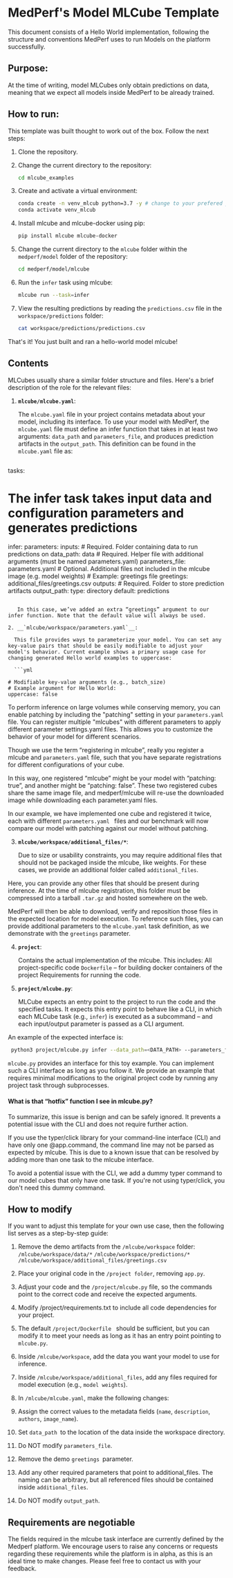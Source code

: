 # MedPerf's Model MLCube Template
This document consists of a Hello World implementation, following the structure and conventions MedPerf uses to run Models on the platform successfully.

## Purpose:
At the time of writing, model MLCubes only obtain predictions on data, meaning that we expect all models inside MedPerf to be already trained. 

## How to run:
This template was built thought to work out of the box. Follow the next steps:

1. Clone the repository.
2. Change the current directory to the repository:

   ```bash
   cd mlcube_examples
   ```
3. Create and activate a virtual environment:
   ```bash
   conda create -n venv_mlcub python=3.7 -y # change to your prefered python version
   conda activate venv_mlcub
   ```
4. Install mlcube and mlcube-docker using pip:
   ```bash
   pip install mlcube mlcube-docker
   ```
5. Change the current directory to the `mlcube` folder within the `medperf/model` folder of the repository:
   ```bash
   cd medperf/model/mlcube
   ```
6. Run the `infer` task using mlcube:
   ```bash
   mlcube run --task=infer
   ```
7. View the resulting predictions by reading the `predictions.csv` file in the `workspace/predictions` folder:
   ```bash
   cat workspace/predictions/predictions.csv
   ```
That's it! You just built and ran a hello-world model mlcube!

## Contents

MLCubes usually share a similar folder structure and files. Here's a brief description of the role for the relevant files:

1. __`mlcube/mlcube.yaml`__: 
   
   The `mlcube.yaml` file in your project contains metadata about your model, including its interface. To use your model with MedPerf, the `mlcube.yaml` file must define an infer function that takes in at least two arguments: `data_path` and `parameters_file`, and produces prediction artifacts in the `output_path`. This definition can be found in the `mlcube.yaml` file as:

    ```yml
tasks:
  # The infer task takes input data and configuration parameters and generates predictions
  infer:
    parameters:
      inputs:
        # Required. Folder containing data to run predictions on
        data_path: data
        # Required. Helper file with additional arguments (must be named parameters.yaml)
        parameters_file: parameters.yaml
        # Optional. Additional files not included in the mlcube image (e.g. model weights)
        # Example: greetings file
        greetings: additional_files/greetings.csv
      outputs:
        # Required. Folder to store prediction artifacts
        output_path:
          type: directory
          default: predictions
 ```

    In this case, we’ve added an extra “greetings” argument to our infer function. Note that the default value will always be used.

2. __`mlcube/workspace/parameters.yaml`__:

   This file provides ways to parameterize your model. You can set any key-value pairs that should be easily modifiable to adjust your model's behavior. Current example shows a primary usage case for changing generated Hello world examples to uppercase:

   ```yml

# Modifiable key-value arguments (e.g., batch_size)
# Example argument for Hello World:
uppercase: false

   ```

To perform inference on large volumes while conserving memory, you can enable patching by including the "patching" setting in your `parameters.yaml` file. You can register multiple "mlcubes" with different parameters to apply different parameter settings.yaml files. This allows you to customize the behavior of your model for different scenarios.

Though we use the term “registering in mlcube”, really you register a mlcube and `parameters.yaml` file, such that you have separate registrations for different configurations of your cube. 

In this way, one registered “mlcube” might be your model with “patching: true”, and another might be “patching: false”. These two registered cubes share the same image file, and medperf/mlcube will re-use the downloaded image while downloading each parameter.yaml files. 

In our example, we have implemented one cube and registered it twice, each with different `parameters.yaml ` files and our benchmark will now compare our model with patching against our model without patching.

3. __`mlcube/workspace/additional_files/*`__:
   
   Due to size or usability constraints, you may require additional files that should not be packaged inside the mlcube, like weights. For these cases, we provide an additional folder called `additional_files`. 

Here, you can provide any other files that should be present during inference. At the time of mlcube registration, this folder must be compressed into a tarball `.tar.gz` and hosted somewhere on the web. 

MedPerf will then be able to download, verify and reposition those files in the expected location for model execution. To reference such files, you can provide additional parameters to the `mlcube.yaml` task definition, as we demonstrate with the `greetings` parameter.



4. __`project`__: 
   
   Contains the actual implementation of the mlcube. This includes:
All project-specific code 
`Dockerfile` – for building docker containers of the project 
Requirements for running the code.

5. __`project/mlcube.py`__:
   
   MLCube expects an entry point to the project to run the code and the specified tasks. It expects this entry point to behave like a CLI, in which each MLCube task (e.g., `infer`) is executed as a subcommand – and each input/output parameter is passed as a CLI argument. 

An example of the expected interface is:

   ```bash
    python3 project/mlcube.py infer --data_path=<DATA_PATH> --parameters_file=<PARAMETERS_FILE> --greetings=<GREETINGS_FILE> --output_path=<OUTPUT_PATH>
   ```

   `mlcube.py` provides an interface for this toy example. You can implement such a CLI interface as long as you follow it. We provide an example that requires minimal modifications to the original project code by running any project task through subprocesses.

   #### __What is that “hotfix” function I see in mlcube.py?__

To summarize, this issue is benign and can be safely ignored. It prevents a potential issue with the CLI and does not require further action.

If you use the typer/click library for your command-line interface (CLI) and have only one @app.command, the command line may not be parsed as expected by mlcube. This is due to a known issue that can be resolved by adding more than one task to the mlcube interface.

To avoid a potential issue with the CLI, we add a dummy typer command to our model cubes that only have one task. If you're not using typer/click, you don't need this dummy command.

## How to modify

If you want to adjust this template for your own use case, then the following list serves as a step-by-step guide:
1. Remove the demo artifacts from the `/mlcube/workspace` folder:
`/mlcube/workspace/data/*`
`/mlcube/workspace/predictions/*`
`/mlcube/workspace/additional_files/greetings.csv`

2. Place your original code in the `/project folder`, removing `app.py`.
3. Adjust your code and the `/project/mlcube.py` file, so the commands point to the correct code and receive the expected arguments.
4. Modify /project/requirements.txt to include all code dependencies for your project.
5. The default `/project/Dockerfile ` should be sufficient, but you can modify it to meet your needs as long as it has an entry point pointing to `mlcube.py`.
6. Inside `/mlcube/workspace`, add the data you want your model to use for inference.
7. Inside `/mlcube/workspace/additional_files`, add any files required for model execution (e.g., `model weights`).
8. In `/mlcube/mlcube.yaml`, make the following changes:
1. Assign the correct values to the metadata fields (`name`, `description`, `authors`, `image_name`).
2. Set `data_path `to the location of the data inside the workspace directory.
3. Do NOT modify `parameters_file`.
4. Remove the demo `greetings `parameter.
5. Add any other required parameters that point to additional_files. The naming can be arbitrary, but all referenced files should be contained inside `additional_files`.
6. Do NOT modify `output_path`.


## Requirements are negotiable

The fields required in the mlcube task interface are currently defined by the Medperf platform. We encourage users to raise any concerns or requests regarding these requirements while the platform is in alpha, as this is an ideal time to make changes. Please feel free to contact us with your feedback.


